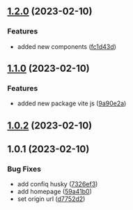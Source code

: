 

## [1.2.0](https://github.com/SandiSopian/automate-semantic-release-using-release-it/compare/1.1.0...1.2.0) (2023-02-10)


### Features

* added new components ([fc1d43d](https://github.com/SandiSopian/automate-semantic-release-using-release-it/commit/fc1d43da0ae67d6acf12f4ac88529e689f42ecef))

## [1.1.0](https://github.com/SandiSopian/automate-semantic-release-using-release-it/compare/1.0.2...1.1.0) (2023-02-10)


### Features

* added new package vite js ([9a90e2a](https://github.com/SandiSopian/automate-semantic-release-using-release-it/commit/9a90e2a95d400c5edac7538d55c8ab77b5939094))

## [1.0.2](https://github.com/SandiSopian/automate-semantic-release-using-release-it/compare/1.0.1...1.0.2) (2023-02-10)

## 1.0.1 (2023-02-10)


### Bug Fixes

* add confiq husky ([7326ef3](https://github.com/SandiSopian/automate-semantic-release-using-release-it/commit/7326ef3600a7055056e0009f5069b81fb93cfca8))
* add homepage ([59a41b0](https://github.com/SandiSopian/automate-semantic-release-using-release-it/commit/59a41b0c896244d88c1472158b36eb60cbcee723))
* set origin url ([d7752d2](https://github.com/SandiSopian/automate-semantic-release-using-release-it/commit/d7752d271a8ce0c2923c1e9adb1261f53abac16c))